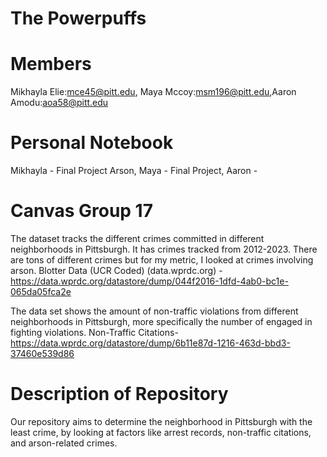 # The Powerpuffs
# Members
Mikhayla Elie:mce45@pitt.edu, Maya Mccoy:msm196@pitt.edu,Aaron Amodu:aoa58@pitt.edu
# Personal Notebook 
Mikhayla - Final Project Arson, 
Maya - Final Project, 
Aaron - 
# Canvas Group 17 
The dataset tracks the different crimes committed in different neighborhoods in Pittsburgh. It has crimes tracked from 2012-2023. There are tons of different crimes but for my metric, I looked at crimes involving arson. Blotter Data (UCR Coded) (data.wprdc.org) - https://data.wprdc.org/datastore/dump/044f2016-1dfd-4ab0-bc1e-065da05fca2e 
  
  The data set shows the amount of non-traffic violations from different neighborhoods in Pittsburgh, more specifically the number of engaged in fighting violations. Non-Traffic Citations- https://data.wprdc.org/datastore/dump/6b11e87d-1216-463d-bbd3-37460e539d86 


# Description of Repository
Our repository aims to determine the neighborhood in Pittsburgh with the least crime, by looking at factors like arrest records, non-traffic citations, and arson-related crimes.
